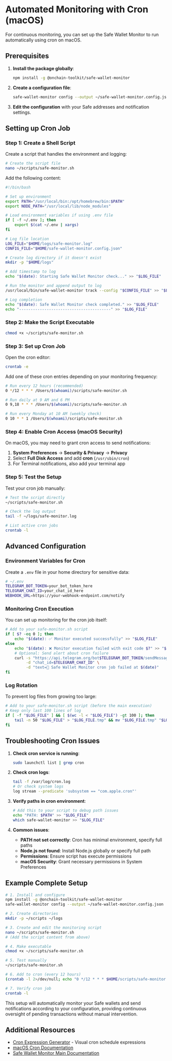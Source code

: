 # Automated Monitoring with Cron (macOS)

For continuous monitoring, you can set up the Safe Wallet Monitor to run automatically using cron on macOS.

## Prerequisites

1. **Install the package globally**:
   ```bash
   npm install -g @onchain-toolkit/safe-wallet-monitor
   ```

2. **Create a configuration file**:
   ```bash
   safe-wallet-monitor config --output ~/safe-wallet-monitor.config.json
   ```

3. **Edit the configuration** with your Safe addresses and notification settings.

## Setting up Cron Job

### Step 1: Create a Shell Script

Create a script that handles the environment and logging:

```bash
# Create the script file
nano ~/scripts/safe-monitor.sh
```

Add the following content:

```bash
#!/bin/bash

# Set up environment
export PATH="/usr/local/bin:/opt/homebrew/bin:$PATH"
export NODE_PATH="/usr/local/lib/node_modules"

# Load environment variables if using .env file
if [ -f ~/.env ]; then
    export $(cat ~/.env | xargs)
fi

# Log file location
LOG_FILE="$HOME/logs/safe-monitor.log"
CONFIG_FILE="$HOME/safe-wallet-monitor.config.json"

# Create log directory if it doesn't exist
mkdir -p "$HOME/logs"

# Add timestamp to log
echo "$(date): Starting Safe Wallet Monitor check..." >> "$LOG_FILE"

# Run the monitor and append output to log
/usr/local/bin/safe-wallet-monitor track --config "$CONFIG_FILE" >> "$LOG_FILE" 2>&1

# Log completion
echo "$(date): Safe Wallet Monitor check completed." >> "$LOG_FILE"
echo "----------------------------------------" >> "$LOG_FILE"
```

### Step 2: Make the Script Executable

```bash
chmod +x ~/scripts/safe-monitor.sh
```

### Step 3: Set up Cron Job

Open the cron editor:

```bash
crontab -e
```

Add one of these cron entries depending on your monitoring frequency:

```bash
# Run every 12 hours (recommended)
0 */12 * * * /Users/$(whoami)/scripts/safe-monitor.sh

# Run daily at 9 AM and 6 PM
0 9,18 * * * /Users/$(whoami)/scripts/safe-monitor.sh

# Run every Monday at 10 AM (weekly check)
0 10 * * 1 /Users/$(whoami)/scripts/safe-monitor.sh
```

### Step 4: Enable Cron Access (macOS Security)

On macOS, you may need to grant cron access to send notifications:

1. **System Preferences** → **Security & Privacy** → **Privacy**
2. Select **Full Disk Access** and add **cron** (`/usr/sbin/cron`)
3. For Terminal notifications, also add your terminal app

### Step 5: Test the Setup

Test your cron job manually:

```bash
# Test the script directly
~/scripts/safe-monitor.sh

# Check the log output
tail -f ~/logs/safe-monitor.log

# List active cron jobs
crontab -l
```

## Advanced Configuration

### Environment Variables for Cron

Create a `.env` file in your home directory for sensitive data:

```bash
# ~/.env
TELEGRAM_BOT_TOKEN=your_bot_token_here
TELEGRAM_CHAT_ID=your_chat_id_here
WEBHOOK_URL=https://your-webhook-endpoint.com/notify
```

### Monitoring Cron Execution

You can set up monitoring for the cron job itself:

```bash
# Add to your safe-monitor.sh script
if [ $? -eq 0 ]; then
    echo "$(date): ✅ Monitor executed successfully" >> "$LOG_FILE"
else
    echo "$(date): ❌ Monitor execution failed with exit code $?" >> "$LOG_FILE"
    # Optional: Send alert about cron failure
    curl -s "https://api.telegram.org/bot$TELEGRAM_BOT_TOKEN/sendMessage" \
         -d "chat_id=$TELEGRAM_CHAT_ID" \
         -d "text=🚨 Safe Wallet Monitor cron job failed at $(date)"
fi
```

### Log Rotation

To prevent log files from growing too large:

```bash
# Add to your safe-monitor.sh script (before the main execution)
# Keep only last 100 lines of log
if [ -f "$LOG_FILE" ] && [ $(wc -l < "$LOG_FILE") -gt 100 ]; then
    tail -n 50 "$LOG_FILE" > "$LOG_FILE.tmp" && mv "$LOG_FILE.tmp" "$LOG_FILE"
fi
```

## Troubleshooting Cron Issues

1. **Check cron service is running**:
   ```bash
   sudo launchctl list | grep cron
   ```

2. **Check cron logs**:
   ```bash
   tail -f /var/log/cron.log
   # Or check system logs
   log stream --predicate 'subsystem == "com.apple.cron"'
   ```

3. **Verify paths in cron environment**:
   ```bash
   # Add this to your script to debug path issues
   echo "PATH: $PATH" >> "$LOG_FILE"
   which safe-wallet-monitor >> "$LOG_FILE"
   ```

4. **Common issues**:
   - **PATH not set correctly**: Cron has minimal environment, specify full paths
   - **Node.js not found**: Install Node.js globally or specify full path
   - **Permissions**: Ensure script has execute permissions
   - **macOS Security**: Grant necessary permissions in System Preferences

## Example Complete Setup

```bash
# 1. Install and configure
npm install -g @onchain-toolkit/safe-wallet-monitor
safe-wallet-monitor config --output ~/safe-wallet-monitor.config.json

# 2. Create directories
mkdir -p ~/scripts ~/logs

# 3. Create and edit the monitoring script
nano ~/scripts/safe-monitor.sh
# (Add the script content from above)

# 4. Make executable
chmod +x ~/scripts/safe-monitor.sh

# 5. Test manually
~/scripts/safe-monitor.sh

# 6. Add to cron (every 12 hours)
(crontab -l 2>/dev/null; echo "0 */12 * * * $HOME/scripts/safe-monitor.sh") | crontab -

# 7. Verify cron job
crontab -l
```

This setup will automatically monitor your Safe wallets and send notifications according to your configuration, providing continuous oversight of pending transactions without manual intervention.

## Additional Resources

- [Cron Expression Generator](https://crontab.guru/) - Visual cron schedule expressions
- [macOS Cron Documentation](https://developer.apple.com/library/archive/documentation/MacOSX/Conceptual/BPSystemStartup/Chapters/ScheduledJobs.html)
- [Safe Wallet Monitor Main Documentation](./README.md)
